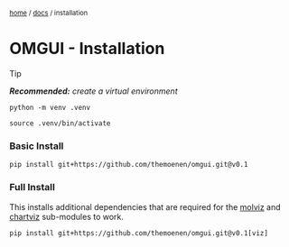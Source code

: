 <sub>[home](../#readme) / [docs](readme.md) / installation</sub>

# OMGUI - Installation

> [!TIP]  
> _**Recommended:** create a virtual environment_
>
> ```shell
> python -m venv .venv
> ```
>
> ```shell
> source .venv/bin/activate
> ```

### Basic Install

```shell
pip install git+https://github.com/themoenen/omgui.git@v0.1
```

### Full Install

This installs additional dependencies that are required for the [molviz](molviz.md) and [chartviz](chartviz.md) sub-modules to work.

```shell
pip install git+https://github.com/themoenen/omgui.git@v0.1[viz]
```
